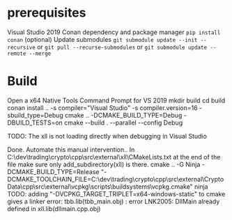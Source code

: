 # prerequisites
Visual Studio 2019
Conan dependency and package manager `pip install conan`
(optional) Update submodules `git submodule update --init --recursive` or `git pull --recurse-submodules` or `git submodule update --remote --merge`

# Build
Open a x64 Native Tools Command Prompt for VS 2019
mkdir build
cd build
conan install .. -s compiler="Visual Studio" -s compiler.version=16 -sbuild_type=Debug
cmake .. -DCMAKE_BUILD_TYPE=Debug -DBUILD_TESTS=on
cmake --build . --parallel --config Debug

TODO: The xll is not loading directly when debugging in Visual Studio

Done. Automate this manual intervention.. In C:\dev\trading\crypto\cpp\src\external\xll\CMakeLists.txt at the end of the file make sure only add_subdirectory(xll) is there.
cmake .. -G Ninja -DCMAKE_BUILD_TYPE=Release "-DCMAKE_TOOLCHAIN_FILE=C:\dev\trading\crypto\cpp\src\external\CryptoData\cpp\src\external\vcpkg\scripts\buildsystems\vcpkg.cmake"
ninja
TODO: adding "-DVCPKG_TARGET_TRIPLET=x64-windows-static" to cmake gives a linker error: tbb.lib(tbb_main.obj) : error LNK2005: DllMain already defined in xll.lib(dllmain.cpp.obj)
